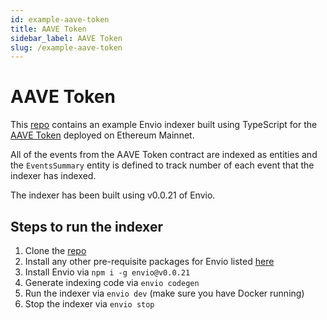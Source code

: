 ```yaml
---
id: example-aave-token
title: AAVE Token
sidebar_label: AAVE Token
slug: /example-aave-token
---
```


# AAVE Token

This [repo](https://github.com/enviodev/aave-token-mainnet-events) contains an example Envio indexer built using TypeScript for the [AAVE Token](https://etherscan.io/address/0x7Fc66500c84A76Ad7e9c93437bFc5Ac33E2DDaE9) deployed on Ethereum Mainnet.

All of the events from the AAVE Token contract are indexed as entities and the `EventsSummary` entity is defined to track number of each event that the indexer has indexed.

The indexer has been built using v0.0.21 of Envio.

## Steps to run the indexer

1. Clone the [repo](https://github.com/enviodev/aave-token-mainnet-events)
1. Install any other pre-requisite packages for Envio listed [here](https://docs.envio.dev/docs/installation#prerequisites)
1. Install Envio via `npm i -g envio@v0.0.21`
1. Generate indexing code via `envio codegen`
1. Run the indexer via `envio dev` (make sure you have Docker running)
1. Stop the indexer via `envio stop`
